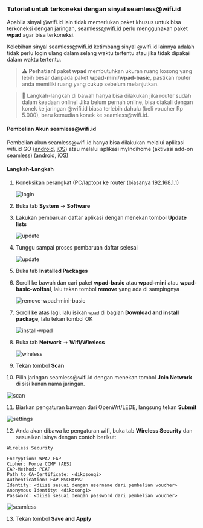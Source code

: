 ### Tutorial untuk terkoneksi dengan sinyal seamless<span></span>@wifi.id

Apabila sinyal @wifi.id lain tidak memerlukan paket khusus untuk bisa terkoneksi dengan jaringan, seamless<span></span>@wifi.id perlu menggunakan paket **wpad** agar bisa terkoneksi.

Kelebihan sinyal seamless<span></span>@wifi.id ketimbang sinyal @wifi.id lainnya adalah tidak perlu login ulang dalam selang waktu tertentu atau jika tidak dipakai dalam waktu tertentu.

> :warning: **Perhatian!** paket **wpad** membutuhkan ukuran ruang kosong yang lebih besar daripada paket **wpad-mini**/**wpad-basic**, pastikan router anda memiliki ruang yang cukup sebelum melanjutkan.

> :loudspeaker: Langkah-langkah di bawah hanya bisa dilakukan jika router sudah dalam keadaan online! Jika belum pernah online, bisa diakali dengan konek ke jaringan @wifi.id biasa terlebih dahulu (beli voucher Rp 5.000), baru kemudian konek ke seamless<span></span>@wifi.id.

#### Pembelian Akun seamless<span></span>@wifi.id

Pembelian akun seamless<span></span>@wifi.id hanya bisa dilakukan melalui aplikasi wifi.id GO ([android](https://play.google.com/store/apps/details?id=com.telkom.wifiidgo), [iOS](https://apps.apple.com/id/app/wifi-id-go/id1198078195)) atau melalui aplikasi myIndihome (aktivasi add-on seamless) ([android](https://play.google.com/store/apps/details?id=com.telkom.indihome.external), [iOS](https://apps.apple.com/id/app/myindihome/id1119407221))

#### Langkah-Langkah

1. Koneksikan perangkat (PC/laptop) ke router (biasanya [192.168.1.1](http://192.168.1.1))

   ![login](pics/01-login-router.png)

2. Buka tab **System** -> **Software**

3. Lakukan pembaruan daftar aplikasi dengan menekan tombol **Update lists**

   ![update](pics/12-update-lists.png)

4. Tunggu sampai proses pembaruan daftar selesai

   ![update](pics/13-update-lists-completed.png)

5. Buka tab **Installed Packages**

6. Scroll ke bawah dan cari paket **wpad-basic** atau **wpad-mini** atau **wpad-basic-wolfssl**, lalu tekan tombol **remove** yang ada di sampingnya

   ![remove-wpad-mini-basic](pics/14-remove-wpad-mini-basic.png)

7. Scroll ke atas lagi, lalu isikan `wpad` di bagian **Download and install package**, lalu tekan tombol OK

   ![install-wpad](pics/15-install-wpad.png)

8. Buka tab **Network** -> **Wifi/Wireless**

   ![wireless](pics/04-interface-wlan.png)

9. Tekan tombol **Scan**

10. Pilih jaringan seamless<span></span>@wifi.id dengan menekan tombol **Join Network** di sisi kanan nama jaringan.

   ![scan](pics/05-join-network.png)

11. Biarkan pengaturan bawaan dari OpenWrt/LEDE, langsung tekan **Submit**

   ![settings](pics/06-join-network-2.png)

12. Anda akan dibawa ke pengaturan wifi, buka tab **Wireless Security** dan sesuaikan isinya dengan contoh berikut:

   ```
   Wireless Security
   
   Encryption: WPA2-EAP
   Cipher: Force CCMP (AES)
   EAP-Method: PEAP
   Path to CA-Certificate: <dikosongi>
   Authentication: EAP-MSCHAPV2
   Identity: <diisi sesuai dengan username dari pembelian voucher>
   Anonymous Identity: <dikosongi>
   Password: <diisi sesuai dengan password dari pembelian voucher>
   ```

   ![seamless](pics/16-seamless-security-settings.png)

13. Tekan tombol **Save and Apply**